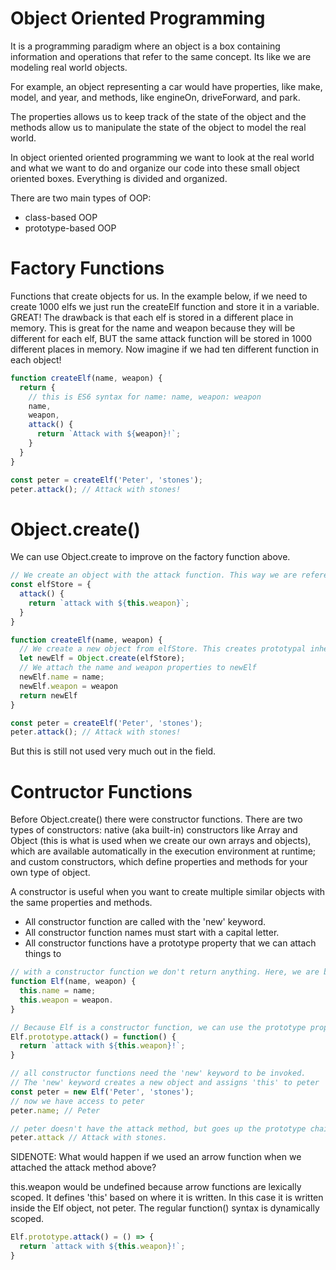 # Object Oriented Programming
It is a programming paradigm where an object is a box containing information and operations that refer to the same concept. Its like we are modeling real world objects.

For example, an object representing a car would have properties, like make, model, and year, and methods, like engineOn, driveForward, and park.

The properties allows us to keep track of the state of the object and the methods allow us to manipulate the state of the object to model the real world.

In object oriented oriented programming we want to look at the real world and what we want to do and organize our code into these small object oriented boxes. Everything is divided and organized.

There are two main types of OOP:
* class-based OOP
* prototype-based OOP


# Factory Functions
Functions that create objects for us. In the example below, if we need to create 1000 elfs we just run the createElf function and store it in a variable. GREAT! The drawback is that each elf is stored in a different place in memory. This is great for the name and weapon because they will be different for each elf, BUT the same attack function will be stored in 1000 different places in memory. Now imagine if we had ten different function in each object!
```js
function createElf(name, weapon) {
  return {
    // this is ES6 syntax for name: name, weapon: weapon
    name,
    weapon,
    attack() {
      return `Attack with ${weapon}!`;
    }
  }
}

const peter = createElf('Peter', 'stones');
peter.attack(); // Attack with stones!

```

# Object.create()
We can use Object.create to improve on the factory function above.

```js
// We create an object with the attack function. This way we are referencing the attack function instead of recreating the same attack function 1000 times.
const elfStore = {
  attack() {
    return `attack with ${this.weapon}`;
  }
}

function createElf(name, weapon) {
  // We create a new object from elfStore. This creates prototypal inheritance between the elfStore object and the newElf Object
  let newElf = Object.create(elfStore);
  // We attach the name and weapon properties to newElf
  newElf.name = name;
  newElf.weapon = weapon
  return newElf
}

const peter = createElf('Peter', 'stones');
peter.attack(); // Attack with stones!
```
But this is still not used very much out in the field.

# Contructor Functions
Before Object.create() there were constructor functions.
There are two types of constructors: native (aka built-in) constructors like Array and Object (this is what is used when we create our own arrays and objects), which are available automatically in the execution environment at runtime; and custom constructors, which define properties and methods for your own type of object.

A constructor is useful when you want to create multiple similar objects with the same properties and methods.

* All constructor function are called with the 'new' keyword.
* All constructor function names must start with a capital letter.
* All constructor functions have a prototype property that we can attach things to
```js
// with a constructor function we don't return anything. Here, we are basically constructing an elf.
function Elf(name, weapon) {
  this.name = name;
  this.weapon = weapon.
}

// Because Elf is a constructor function, we can use the prototype property to attach the attack method.
Elf.prototype.attack() = function() {
  return `attack with ${this.weapon}!`;
}

// all constructor functions need the 'new' keyword to be invoked.
// The 'new' keyword creates a new object and assigns 'this' to peter
const peter = new Elf('Peter', 'stones');
// now we have access to peter
peter.name; // Peter

// peter doesn't have the attack method, but goes up the prototype chain to find it. 
peter.attack // Attack with stones.
```

SIDENOTE: What would happen if we used an arrow function when we attached the attack method above?

this.weapon would be undefined because arrow functions are lexically scoped. It defines 'this' based on where it is written. In this case it is written inside the Elf object, not peter. The regular function() syntax is dynamically scoped.
```js
Elf.prototype.attack() = () => {
  return `attack with ${this.weapon}!`;
}
```